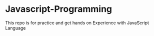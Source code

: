 # Javascript-Programming
This repo is for practice and get hands on Experience with JavaScript Language 
